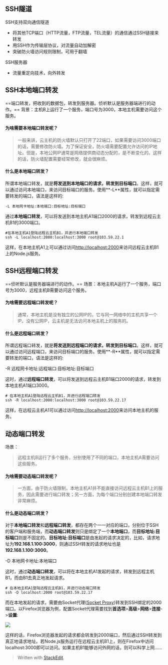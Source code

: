 
## SSH隧道
SSH支持双向通信隧道
- 将其他TCP端口（HTTP流量，FTP流量，TEL流量）的通信通过SSH链接来转发
- 用SSH作为传输层协议，对流量自动加解密
- 突破防火墙访问规则限制，可用于翻墙

SSH服务器
- 流量重定向技术，向外转发


## SSH本地端口转发
==端口转发，把收到的数据包，转发到服务器。侦听默认是服务器端进行的动作。==
背景：主机B上运行了一个服务，端口号为3000，本地主机需要访问这个服务。

#### 为啥需要本地端口转发呢？

> 一般来讲，云主机的防火墙默认只打开了22端口，如果需要访问3000端口的话，需要修改防火墙。为了保证安全，防火墙需要配置允许访问的IP地址。但是，本地公网IP通常是网络提供商动态分配的，是不断变化的。这样的话，防火墙配置需要经常修改，就会很麻烦。

#### 什么是本地端口转发？

所谓本地端口转发，就是**将发送到本地端口的请求，转发到目标端口**。这样，就可以通过访问本地端口，来访问目标端口的服务。使用**-L**属性，就可以指定需要转发的端口，语法是这样的:

`-L 本地网卡地址:本地端口:目标地址:目标端口  `

通过**本地端口转发**，可以将发送到本地主机A1端口2000的请求，转发到远程云主机B1的3000端口。
```
#在本地主机A1登陆远程云主机B1，并进行本地端口转发  
ssh -L localhost:2000:localhost:3000 root@103.59.22.1
```

这样，在本地主机A1上可以通过访问[http://localhost:2000](http://localhost:2000/)来访问远程云主机B1上的Node.js服务。
## SSH远程端口转发
==侦听默认是服务器端进行的动作。==
场景：本地主机A运行了一个服务，端口号为3000，远程主机B需要访问这个服务。

#### 为啥需要远程端口转发呢？

> 通常，本地主机是没有独立的公网IP的，它与同一网络中的主机共享一个IP。没有公网IP，云主机是无法访问本地主机上的服务的。

#### 什么是远程端口转发？

所谓远程端口转发，就是**将发送到远程端口的请求，转发到目标端口**。这样，就可以通过访问远程端口，来访问目标端口的服务。使用**-R**属性，就可以指定需要转发的端口，语法是这样的:

-R 远程网卡地址:远程端口:目标地址:目标端口  

这时，通过**远程端口转发**，可以将发送到远程云主机B1端口2000的请求，转发到本地主机A1端口3000。
```
# 在本地主机A1登陆远程云主机B1，并进行远程端口转发  
ssh -R localhost:2000:localhost:3000 root@103.59.22.17  
```
这样，在远程云主机A1可以通过访问[http://localhost:2000](http://localhost:2000/)来访问本地主机的服务。
## 动态端口转发
场景：
>远程主机B运行了多个服务，分别使用了不同的端口，本地主机A需要访问这些服务。

#### 为啥需要动态端口转发呢？

> 一方面，由于防火墙限制，本地主机A1并不能直接访问远程云主机B1上的服务，因此需要进行端口转发；另一方面，为每个端口分别创建本地端口转发非常麻烦。

#### 什么是动态端口转发？

对于**本地端口转发**和**远程端口转发**，都存在两个一一对应的端口，分别位于SSH的客户端和服务端，而**动态端口转发**则只是绑定了一个**本地端口**，而**目标地址:目标端口**则是不固定的。**目标地址:目标端口**是由发起的请求决定的，比如，请求地址为**192.168.1.100:3000**，则通过SSH转发的请求地址也是**192.168.1.100:3000**。

-D 本地网卡地址:本地端口  

这时，通过**动态端口转发**，可以将在本地主机A1发起的请求，转发到远程主机B1，而由B1去真正地发起请求。
```
# 在本地主机A1登陆远程云主机B1，并进行动态端口转发  
ssh -D localhost:2000 root@103.59.22.17  
```
而在本地发起的请求，需要由Socket代理([Socket Proxy](https://en.wikipedia.org/wiki/SOCKS))转发到SSH绑定的2000端口。以Firefox浏览器为例，配置Socket代理需要找到**首选项**>**高级**>**网络**>**连接**->**设置**:

[![](https://image.fundebug.com/2019-01-11-socket-proxy.png)](https://image.fundebug.com/2019-01-11-socket-proxy.png)

这样的话，Firefox浏览器发起的请求都会转发到2000端口，然后通过SSH转发到真正地请求地址。若Node.js服务运行在远程云主机B1上，则在Firefox中访问localhost:3000即可以访问。如果主机B1能够访问外网的话，则可以科学上网……
> Written with [StackEdit](https://stackedit.io/).
<!--stackedit_data:
eyJoaXN0b3J5IjpbMTQzMDgyNTI4NywtODg5MTY4NjgzLC01OD
k0MjgxOTIsNDYwMzkwMzUzLC03MTYxMTM2MTYsNTA3NjY2MzM4
XX0=
-->